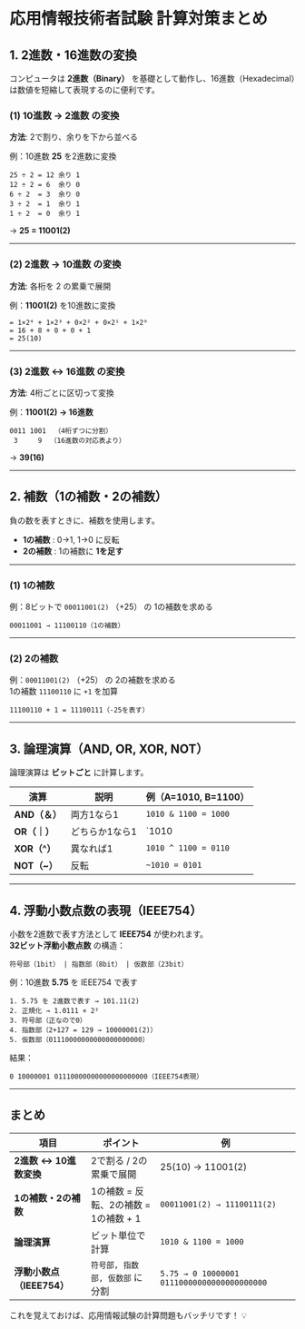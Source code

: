 
# **応用情報技術者試験 計算対策まとめ**  
## **1. 2進数・16進数の変換**
コンピュータは **2進数（Binary）** を基礎として動作し、16進数（Hexadecimal）は数値を短縮して表現するのに便利です。  

### **(1) 10進数 → 2進数 の変換**
**方法**: 2で割り、余りを下から並べる  

例：10進数 **25** を2進数に変換  
```
25 ÷ 2 = 12 余り 1  
12 ÷ 2 = 6  余り 0  
6 ÷ 2  = 3  余り 0  
3 ÷ 2  = 1  余り 1  
1 ÷ 2  = 0  余り 1  
```
→ **25 = 11001(2)**  

---

### **(2) 2進数 → 10進数 の変換**
**方法**: 各桁を 2 の累乗で展開  

例：**11001(2)** を10進数に変換  
```
= 1×2⁴ + 1×2³ + 0×2² + 0×2¹ + 1×2⁰  
= 16 + 8 + 0 + 0 + 1  
= 25(10)  
```

---

### **(3) 2進数 ↔ 16進数 の変換**
**方法**: 4桁ごとに区切って変換  

例：**11001(2) → 16進数**  
```
0011 1001  （4桁ずつに分割）
 3     9  （16進数の対応表より）
```
→ **39(16)**  

---

## **2. 補数（1の補数・2の補数）**
負の数を表すときに、補数を使用します。  
- **1の補数** : 0→1, 1→0 に反転  
- **2の補数** : 1の補数に **1を足す**

---

### **(1) 1の補数**
例：8ビットで `00011001(2)` （+25） の 1の補数を求める  
```
00011001 → 11100110（1の補数）
```

---

### **(2) 2の補数**
例：`00011001(2)` （+25） の 2の補数を求める  
1の補数 `11100110` に `+1` を加算  
```
11100110 + 1 = 11100111（-25を表す）
```

---

## **3. 論理演算（AND, OR, XOR, NOT）**
論理演算は **ビットごと** に計算します。

| 演算 | 説明 | 例（A=1010, B=1100） |
|------|------|----------------|
| **AND（＆）** | 両方1なら1 | `1010 & 1100 = 1000` |
| **OR（｜）** | どちらか1なら1 | `1010 | 1100 = 1110` |
| **XOR（^）** | 異なれば1 | `1010 ^ 1100 = 0110` |
| **NOT（~）** | 反転 | `~1010 = 0101` |

---

## **4. 浮動小数点数の表現（IEEE754）**
小数を2進数で表す方法として **IEEE754** が使われます。  
**32ビット浮動小数点数** の構造：
```
符号部（1bit） | 指数部（8bit） | 仮数部（23bit）
```
例：10進数 **5.75** を IEEE754 で表す  
```
1. 5.75 を 2進数で表す → 101.11(2)
2. 正規化 → 1.0111 × 2²
3. 符号部（正なので0）
4. 指数部（2+127 = 129 → 10000001(2)）
5. 仮数部（01110000000000000000000）
```
結果：
```
0 10000001 01110000000000000000000（IEEE754表現）
```

---

## **まとめ**
| 項目 | ポイント | 例 |
|------|----------|----|
| **2進数 ↔ 10進数変換** | 2で割る / 2の累乗で展開 | 25(10) → 11001(2) |
| **1の補数・2の補数** | 1の補数 = 反転、2の補数 = 1の補数 + 1 | `00011001(2) → 11100111(2)` |
| **論理演算** | ビット単位で計算 | `1010 & 1100 = 1000` |
| **浮動小数点（IEEE754）** | `符号部, 指数部, 仮数部` に分割 | `5.75 → 0 10000001 01110000000000000000000` |

これを覚えておけば、応用情報試験の計算問題もバッチリです！ 💡
